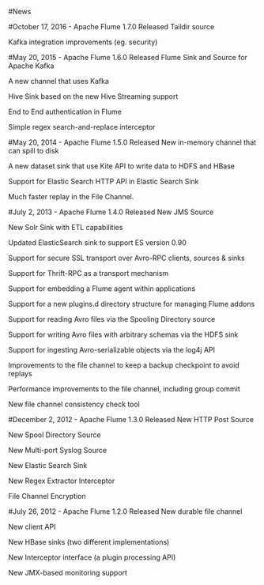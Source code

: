 #News

#October 17, 2016 - Apache Flume 1.7.0 Released
Taildir source

Kafka integration improvements (eg. security)

#May 20, 2015 - Apache Flume 1.6.0 Released
Flume Sink and Source for Apache Kafka

A new channel that uses Kafka

Hive Sink based on the new Hive Streaming support

End to End authentication in Flume

Simple regex search-and-replace interceptor

#May 20, 2014 - Apache Flume 1.5.0 Released
New in-memory channel that can spill to disk

A new dataset sink that use Kite API to write data to HDFS and HBase

Support for Elastic Search HTTP API in Elastic Search Sink

Much faster replay in the File Channel.

#July 2, 2013 - Apache Flume 1.4.0 Released
New JMS Source

New Solr Sink with ETL capabilities

Updated ElasticSearch sink to support ES version 0.90

Support for secure SSL transport over Avro-RPC clients, sources & sinks

Support for Thrift-RPC as a transport mechanism

Support for embedding a Flume agent within applications

Support for a new plugins.d directory structure for managing Flume addons

Support for reading Avro files via the Spooling Directory source

Support for writing Avro files with arbitrary schemas via the HDFS sink

Support for ingesting Avro-serializable objects via the log4j API

Improvements to the file channel to keep a backup checkpoint to avoid replays

Performance improvements to the file channel, including group commit

New file channel consistency check tool

#December 2, 2012 - Apache Flume 1.3.0 Released
New HTTP Post Source

New Spool Directory Source

New Multi-port Syslog Source

New Elastic Search Sink

New Regex Extractor Interceptor

File Channel Encryption

#July 26, 2012 - Apache Flume 1.2.0 Released
New durable file channel

New client API

New HBase sinks (two different implementations)

New Interceptor interface (a plugin processing API)

New JMX-based monitoring support

